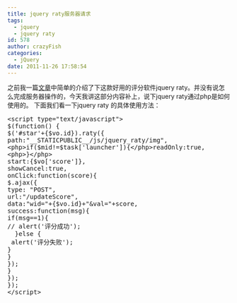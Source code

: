 ```yaml
---
title: jquery raty服务器请求
tags:
  - jquery
  - jquery raty
id: 578
author: crazyFish
categories:
  - jQuery
date: 2011-11-26 17:58:54
---
```


之前我一篇[文章](http://blog.ueder.info/196.html "jQuery Raty介绍，最好用的jquery评分插件")中简单的介绍了下这款好用的评分软件jquery raty。并没有说怎么完成服务器操作的，今天我讲这部分内容补上，说下jquery raty通过php是如何使用的。
下面我们看一下jquery raty 的具体使用方法：
<div style="display: none;">[javascript]			[/javascript]</div>
<pre class="brush: javascript; gutter: true; first-line: 1">&lt;script type="text/javascript"&gt;
$(function() {
$('#star'+{$vo.id}).raty({
path:"__STATICPUBLIC__/js/jquery_raty/img",
&lt;php&gt;if($mid!=$task['launcher']){&lt;/php&gt;readOnly:true,
&lt;php&gt;}&lt;/php&gt;
start:{$vo['score']},
showCancel:true,
onClick:function(score){
$.ajax({
type: "POST",
url:"/updateScore",
data:"wid="+{$vo.id}+"&amp;val="+score,
success:function(msg){
if(msg==1){
// alert('评分成功');
  }else {
 alert('评分失败');
}
}
});
}
});
});
&lt;/script&gt;</pre>
